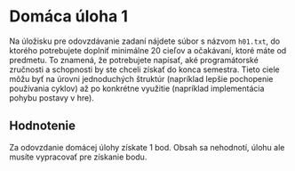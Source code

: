 # Domáca úloha 1
Na úložisku pre odovzdávanie zadaní nájdete súbor s názvom `h01.txt`, do ktorého potrebujete doplniť minimálne 20 cieľov a očakávaní, ktoré máte od predmetu. To znamená, že potrebujete napísať, aké programátorské zručnosti a schopnosti by ste chceli získať do konca semestra. Tieto ciele môžu byť na úrovni jednoduchých štruktúr (napríklad lepšie pochopenie používania cyklov) až po konkrétne využitie (napríklad implementácia pohybu postavy v hre).

## Hodnotenie
Za odovzdanie domácej úlohy získate 1 bod. Obsah sa nehodnotí, úlohu ale musíte vypracovať pre získanie bodu.
